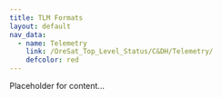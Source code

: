 ```yaml
---
title: TLM Formats
layout: default
nav_data:
  - name: Telemetry
    link: /OreSat_Top_Level_Status/C&DH/Telemetry/
    defcolor: red
---
```



Placeholder for content...
